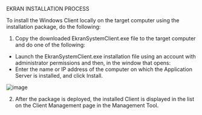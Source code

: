 EKRAN INSTALLATION PROCESS

To install the Windows Client locally on the target computer using the installation package, do the following:

1.	Copy the downloaded EkranSystemClient.exe file to the target computer and do one of the following:

- Launch the EkranSystemClient.exe installation file using an account with administrator permissions and then, in the window that opens:
- Enter the name or IP address of the computer on which the Application Server is installed, and click Install.

![image](https://github.com/mice-love-rice/Br9/assets/126450125/7f54ffae-e198-4086-8fc7-16cc49e8a3ef)

2.	After the package is deployed, the installed Client is displayed in the list on the Client Management page in the Management Tool.
